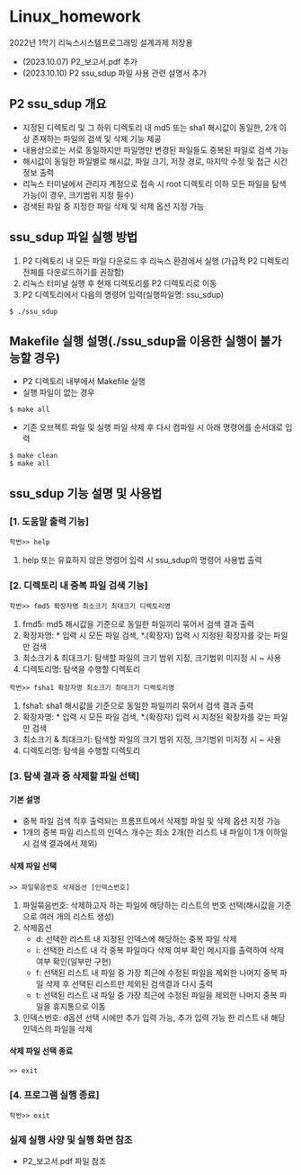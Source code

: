 # Linux_homework
2022년 1학기 리눅스시스템프로그래밍 설계과제 저장용

* (2023.10.07)  P2_보고서.pdf 추가
* (2023.10.10) P2 ssu_sdup 파일 사용 관련 설명서 추가

## P2 ssu_sdup 개요
* 지정된 디렉토리 및 그 하위 디렉토리 내 md5 또는 sha1 해시값이 동일한, 2개 이상 존재하는 파일의 검색 및 삭제 기능 제공
* 내용상으로는 서로 동일하지만 파일명만 변경된 파일들도 중복된 파일로 검색 가능
* 해시값이 동일한 파일별로 해시값, 파일 크기, 저장 경로, 마지막 수정 및 접근 시간 정보 출력
* 리눅스 터미널에서 관리자 계정으로 접속 시 root 디렉토리 이하 모든 파일을 탐색 가능(이 경우, 크기범위 지정 필수)
* 검색된 파일 중 지정한 파일 삭제 및 삭제 옵션 지정 가능
  
## ssu_sdup 파일 실행 방법
1. P2 디렉토리 내 모든 파일 다운로드 후 리눅스 환경에서 실행
(가급적 P2 디렉토리 전체를 다운로드하기를 권장함)
2. 리눅스 터미널 실행 후 현재 디렉토리를 P2 디렉토리로 이동
3. P2 디렉토리에서 다음의 명령어 입력(실행파일명: ssu_sdup)
```
$ ./ssu_sdup
```

## Makefile 실행 설명(./ssu_sdup을 이용한 실행이 불가능할 경우)
* P2 디렉토리 내부에서 Makefile 실행
* 실행 파일이 없는 경우
```
$ make all
```
* 기존 오브젝트 파일 및 실행 파일 삭제 후 다시 컴파일 시 아래 명령어를 순서대로 입력
```
$ make clean
$ make all
```

## ssu_sdup 기능 설명 및 사용법
### [1. 도움말 출력 기능]
```
학번>> help
```
1. help 또는 유효하지 않은 명령어 입력 시 ssu_sdup의 명령어 사용법 출력
  
### [2. 디렉토리 내 중복 파일 검색 기능]
```
학번>> fmd5 확장자명 최소크기 최대크기 디렉토리명
```
1. fmd5: md5 해시값을 기준으로 동일한 파일끼리 묶어서 검색 결과 출력
2. 확장자명: * 입력 시 모든 파일 검색, *.(확장자) 입력 시 지정된 확장자를 갖는 파일만 검색
3. 최소크기 & 최대크기: 탐색할 파일의 크기 범위 지정, 크기범위 미지정 시 ~ 사용
4. 디렉토리명: 탐색을 수행할 디렉토리

```
학번>> fsha1 확장자명 최소크기 최대크기 디렉토리명
```
1. fsha1: sha1 해시값을 기준으로 동일한 파일끼리 묶어서 검색 결과 출력
2. 확장자명: * 입력 시 모든 파일 검색, *.(확장자) 입력 시 지정된 확장자를 갖는 파일만 검색
3. 최소크기 & 최대크기: 탐색할 파일의 크기 범위 지정, 크기범위 미지정 시 ~ 사용
4. 디렉토리명: 탐색을 수행할 디렉토리

### [3. 탐색 결과 중 삭제할 파일 선택]
#### 기본 설명
* 중복 파일 검색 직후 출력되는 프롬프트에서 삭제할 파일 및 삭제 옵션 지정 가능
* 1개의 중복 파일 리스트의 인덱스 개수는 최소 2개(한 리스트 내 파일이 1개 이하일 시 검색 결과에서 제외)

#### 삭제 파일 선택
```
>> 파일묶음번호 삭제옵션 [인덱스번호]
```
1. 파일묶음번호: 삭제하고자 하는 파일에 해당하는 리스트의 번호 선택(해시값을 기준으로 여러 개의 리스트 생성)
2. 삭제옵션
   * d: 선택한 리스트 내 지정된 인덱스에 해당하는 중복 파일 삭제
   * i: 선택한 리스트 내 각 중복 파일마다 삭제 여부 확인 메시지를 출력하여 삭제 여부 확인(일부만 구현)
   * f: 선택된 리스트 내 파일 중 가장 최근에 수정된 파일을 제외한 나머지 중복 파일 삭제 후 선택된 리스트만 제외된 검색결과 다시 출력
   * t: 선택된 리스트 내 파일 중 가장 최근에 수정된 파일을 제외한 나머지 중복 파일을 휴지통으로 이동
3. 인덱스번호: d옵션 선택 시에만 추가 입력 가능, 추가 입력 가능 한 리스트 내 해당 인덱스의 파일을 삭제

#### 삭제 파일 선택 종료
```
>> exit
```

### [4. 프로그램 실행 종료]
```
학번>> exit
```

### 실제 실행 사양 및 실행 화면 참조
* P2_보고서.pdf 파일 참조
